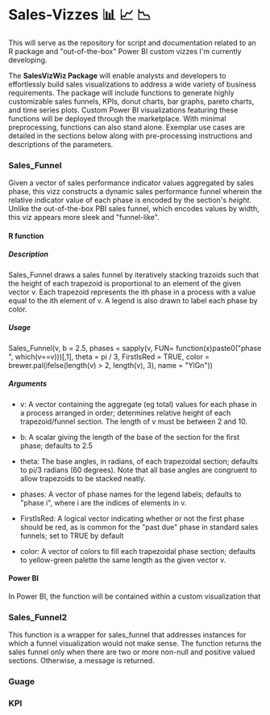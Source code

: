 # Sales-Vizzes 📊 📈 📉

This will serve as the repository for script and documentation related to an R package and "out-of-the-box" Power BI custom vizzes I'm currently developing. 

The **SalesVizWiz Package** will enable analysts and developers to effortlessly build sales visualizations to address a wide variety of business requirements. The package will include functions to generate highly customizable sales funnels, KPIs, donut charts, bar graphs, pareto charts, and time series plots. Custom Power BI visualizations featuring these functions will be deployed through the marketplace. With minimal preprocessing, functions can also stand alone. Exemplar use cases are detailed in the sections below along with pre-processing instructions and descriptions of the parameters.

### Sales_Funnel

Given a vector of sales performance indicator values aggregated by sales phase, this vizz constructs a dynamic sales performance funnel wherein the relative indicator value of each phase is encoded by the section's *height*. Unlike the out-of-the-box PBI sales funnel, which encodes values by width, this viz appears more sleek and "funnel-like". 

#### R function
##### Description
Sales_Funnel draws a sales funnel by iteratively stacking trazoids such that the height of each trapezoid is proportional to an element of the given vector v. Each trapezoid represents the ith phase in a process with a value equal to the ith element of v. A legend is also drawn to label each phase by color. 

##### Usage
Sales_Funnel(v, b = 2.5, phases = sapply(v, FUN= function(x)paste0("phase ", which(v==v)))[,1], theta = pi / 3, FirstIsRed = TRUE, color = brewer.pal(ifelse(length(v) > 2, length(v), 3), name = "YlGn"))

##### Arguments
 + v: A vector containing the aggregate (eg total) values for each phase in a process arranged in order; determines relative height of each trapezoid/funnel section. The length of v must be between 2 and 10.
  
 + b: A scalar giving the length of the base of the section for the first phase; defaults to 2.5
  
 + theta: The base angles, in radians, of each trapezoidal section; defaults to pi/3 radians (60 degrees). Note that all base angles are congruent to allow trapezoids to be stacked neatly.
  
 + phases: A vector of phase names for the legend labels; defaults to "phase i", where i are the indices of elements in v.
  
 + FirstIsRed: A logical vector indicating whether or not the first phase should be red, as is common for the "past due" phase in standard sales funnels; set to TRUE by default
  
 + color: A vector of colors to fill each trapezoidal phase section; defaults to yellow-green palette the same length as the given vector v. 
  

#### Power BI

In Power BI, the function will be contained within a custom visualization that 

### Sales_Funnel2

This function is a wrapper for sales_funnel that addresses instances for which a funnel visualization would not make sense. The function returns the sales funnel only when there are two or more non-null and positive valued sections. Otherwise, a message is returned.


### Guage

### KPI

### 
